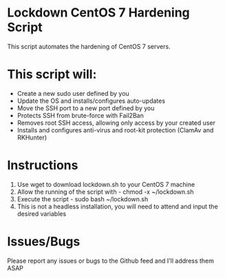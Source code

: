 # Lockdown CentOS 7 Hardening Script

This script automates the hardening of CentOS 7 servers.

# This script will:
- Create a new sudo user defined by you
- Update the OS and installs/configures auto-updates
- Move the SSH port to a new port defined by you
- Protects SSH from brute-force with Fail2Ban
- Removes root SSH access, allowing only access by your created user
- Installs and configures anti-virus and root-kit protection (ClamAv and RKHunter)

# Instructions
1. Use wget to download lockdown.sh to your CentOS 7 machine
2. Allow the running of the script with - chmod -x ~/lockdown.sh
3. Execute the script - sudo bash ~/lockdown.sh
4. This is not a headless installation, you will need to attend and input the desired variables

# Issues/Bugs
Please report any issues or bugs to the Github feed and I'll address them ASAP
